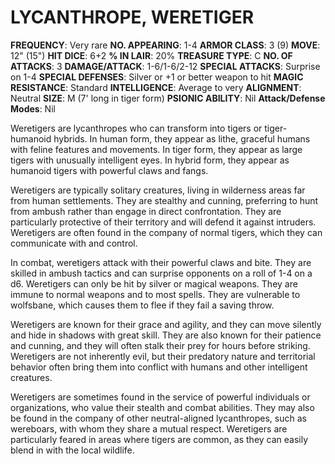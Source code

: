 # LYCANTHROPE, WERETIGER

**FREQUENCY**: Very rare
**NO. APPEARING**: 1-4
**ARMOR CLASS**: 3 (9)
**MOVE**: 12" (15")
**HIT DICE**: 6+2
**% IN LAIR**: 20%
**TREASURE TYPE**: C
**NO. OF ATTACKS**: 3
**DAMAGE/ATTACK**: 1-6/1-6/2-12
**SPECIAL ATTACKS**: Surprise on 1-4
**SPECIAL DEFENSES**: Silver or +1 or better weapon to hit
**MAGIC RESISTANCE**: Standard
**INTELLIGENCE**: Average to very
**ALIGNMENT**: Neutral
**SIZE**: M (7' long in tiger form)
**PSIONIC ABILITY**: Nil
**Attack/Defense Modes**: Nil

Weretigers are lycanthropes who can transform into tigers or tiger-humanoid hybrids. In human form, they appear as lithe, graceful humans with feline features and movements. In tiger form, they appear as large tigers with unusually intelligent eyes. In hybrid form, they appear as humanoid tigers with powerful claws and fangs.

Weretigers are typically solitary creatures, living in wilderness areas far from human settlements. They are stealthy and cunning, preferring to hunt from ambush rather than engage in direct confrontation. They are particularly protective of their territory and will defend it against intruders. Weretigers are often found in the company of normal tigers, which they can communicate with and control.

In combat, weretigers attack with their powerful claws and bite. They are skilled in ambush tactics and can surprise opponents on a roll of 1-4 on a d6. Weretigers can only be hit by silver or magical weapons. They are immune to normal weapons and to most spells. They are vulnerable to wolfsbane, which causes them to flee if they fail a saving throw.

Weretigers are known for their grace and agility, and they can move silently and hide in shadows with great skill. They are also known for their patience and cunning, and they will often stalk their prey for hours before striking. Weretigers are not inherently evil, but their predatory nature and territorial behavior often bring them into conflict with humans and other intelligent creatures.

Weretigers are sometimes found in the service of powerful individuals or organizations, who value their stealth and combat abilities. They may also be found in the company of other neutral-aligned lycanthropes, such as wereboars, with whom they share a mutual respect. Weretigers are particularly feared in areas where tigers are common, as they can easily blend in with the local wildlife.
